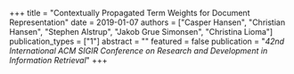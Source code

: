 +++
title = "Contextually Propagated Term Weights for Document Representation"
date = 2019-01-07
authors = ["Casper Hansen", "Christian Hansen", "Stephen Alstrup", "Jakob Grue Simonsen", "Christina Lioma"]
publication_types = ["1"]
abstract = ""
featured = false
publication = "*42nd International ACM SIGIR Conference on Research and Development in Information Retrieval*"
+++

